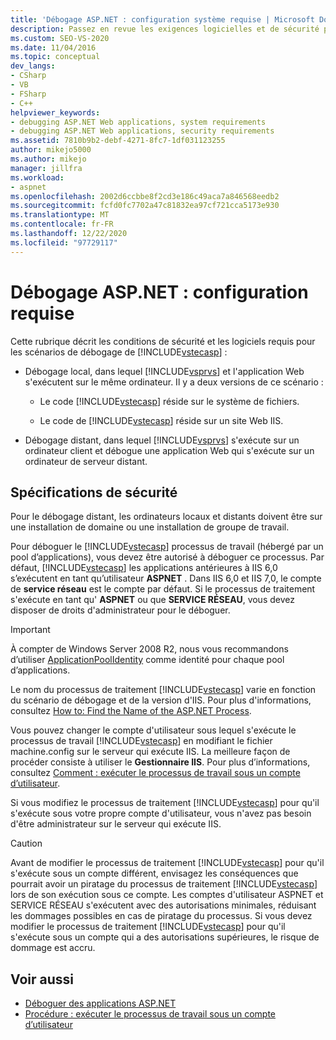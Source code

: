 ```yaml
---
title: 'Débogage ASP.NET : configuration système requise | Microsoft Docs'
description: Passez en revue les exigences logicielles et de sécurité pour le débogage local ASP.NET, dans lequel Visual Studio et l’application Web s’exécutent sur le même ordinateur, et le débogage distant.
ms.custom: SEO-VS-2020
ms.date: 11/04/2016
ms.topic: conceptual
dev_langs:
- CSharp
- VB
- FSharp
- C++
helpviewer_keywords:
- debugging ASP.NET Web applications, system requirements
- debugging ASP.NET Web applications, security requirements
ms.assetid: 7810b9b2-debf-4271-8fc7-1df031123255
author: mikejo5000
ms.author: mikejo
manager: jillfra
ms.workload:
- aspnet
ms.openlocfilehash: 2002d6ccbbe8f2cd3e186c49aca7a846568eedb2
ms.sourcegitcommit: fcfd0fc7702a47c81832ea97cf721cca5173e930
ms.translationtype: MT
ms.contentlocale: fr-FR
ms.lasthandoff: 12/22/2020
ms.locfileid: "97729117"
---
```

# <a name="aspnet-debugging-system-requirements"></a>Débogage ASP.NET : configuration requise
Cette rubrique décrit les conditions de sécurité et les logiciels requis pour les scénarios de débogage de [!INCLUDE[vstecasp](../code-quality/includes/vstecasp_md.md)] :

- Débogage local, dans lequel [!INCLUDE[vsprvs](../code-quality/includes/vsprvs_md.md)] et l'application Web s'exécutent sur le même ordinateur. Il y a deux versions de ce scénario :

  - Le code [!INCLUDE[vstecasp](../code-quality/includes/vstecasp_md.md)] réside sur le système de fichiers.

  - Le code de [!INCLUDE[vstecasp](../code-quality/includes/vstecasp_md.md)] réside sur un site Web IIS.

- Débogage distant, dans lequel [!INCLUDE[vsprvs](../code-quality/includes/vsprvs_md.md)] s'exécute sur un ordinateur client et débogue une application Web qui s'exécute sur un ordinateur de serveur distant.

## <a name="security-requirements"></a>Spécifications de sécurité
 Pour le débogage distant, les ordinateurs locaux et distants doivent être sur une installation de domaine ou une installation de groupe de travail.

 Pour déboguer le [!INCLUDE[vstecasp](../code-quality/includes/vstecasp_md.md)] processus de travail (hébergé par un pool d’applications), vous devez être autorisé à déboguer ce processus. Par défaut, [!INCLUDE[vstecasp](../code-quality/includes/vstecasp_md.md)] les applications antérieures à IIS 6,0 s’exécutent en tant qu’utilisateur **ASPNET** . Dans IIS 6,0 et IIS 7,0, le compte de **service réseau** est le compte par défaut. Si le processus de traitement s'exécute en tant qu' **ASPNET** ou que **SERVICE RÉSEAU**, vous devez disposer de droits d'administrateur pour le déboguer.

 > [!IMPORTANT]
 > À compter de Windows Server 2008 R2, nous vous recommandons d’utiliser [ApplicationPoolIdentity](/iis/manage/configuring-security/application-pool-identities) comme identité pour chaque pool d’applications.

 Le nom du processus de traitement [!INCLUDE[vstecasp](../code-quality/includes/vstecasp_md.md)] varie en fonction du scénario de débogage et de la version d'IIS. Pour plus d'informations, consultez [How to: Find the Name of the ASP.NET Process](../debugger/how-to-find-the-name-of-the-aspnet-process.md).

 Vous pouvez changer le compte d'utilisateur sous lequel s'exécute le processus de travail [!INCLUDE[vstecasp](../code-quality/includes/vstecasp_md.md)] en modifiant le fichier machine.config sur le serveur qui exécute IIS. La meilleure façon de procéder consiste à utiliser le **Gestionnaire IIS**. Pour plus d’informations, consultez [Comment : exécuter le processus de travail sous un compte d’utilisateur](../debugger/how-to-run-the-worker-process-under-a-user-account.md).

 Si vous modifiez le processus de traitement [!INCLUDE[vstecasp](../code-quality/includes/vstecasp_md.md)] pour qu'il s'exécute sous votre propre compte d'utilisateur, vous n'avez pas besoin d'être administrateur sur le serveur qui exécute IIS.

> [!CAUTION]
> Avant de modifier le processus de traitement [!INCLUDE[vstecasp](../code-quality/includes/vstecasp_md.md)] pour qu'il s'exécute sous un compte différent, envisagez les conséquences que pourrait avoir un piratage du processus de traitement [!INCLUDE[vstecasp](../code-quality/includes/vstecasp_md.md)] lors de son exécution sous ce compte. Les comptes d'utilisateur ASPNET et SERVICE RÉSEAU s'exécutent avec des autorisations minimales, réduisant les dommages possibles en cas de piratage du processus. Si vous devez modifier le processus de traitement [!INCLUDE[vstecasp](../code-quality/includes/vstecasp_md.md)] pour qu'il s'exécute sous un compte qui a des autorisations supérieures, le risque de dommage est accru.

## <a name="see-also"></a>Voir aussi

- [Déboguer des applications ASP.NET](../debugger/how-to-enable-debugging-for-aspnet-applications.md)
- [Procédure : exécuter le processus de travail sous un compte d’utilisateur](../debugger/how-to-run-the-worker-process-under-a-user-account.md)
